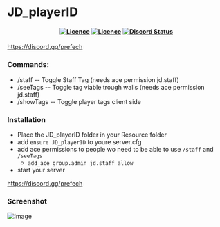# JD_playerID

<h4 align="center">
	<a href="https://github.com/JokeDevil/JD_playerID/releases/latest" title=""><img alt="Licence" src="https://img.shields.io/github/release/JokeDevil/JD_playerID.svg"></a>
	<a href="LICENSE" title=""><img alt="Licence" src="https://img.shields.io/github/license/JokeDevil/JD_playerID.svg"></a>
	<a href="https://discord.gg/qyPdHzDKmb" title=""><img alt="Discord Status" src="https://discordapp.com/api/guilds/721339695199682611/widget.png"></a>
</h4>

https://discord.gg/prefech

### Commands: 

- /staff     -- Toggle Staff Tag (needs ace permission jd.staff)
- /seeTags   -- Toggle tag viable trough walls (needs ace permission jd.staff)
- /showTags  -- Toggle player tags client side


### Installation

- Place the JD_playerID folder in your Resource folder
- add `ensure JD_playerID` to youre server.cfg
- add ace permissions to people wo need to be able to use `/staff` and `/seeTags`
  - `add_ace group.admin jd.staff allow`
- start your server

https://discord.gg/prefech

### Screenshot
![Image](https://i.gyazo.com/d071685516dc8df55107ff707ecc281d.png)
